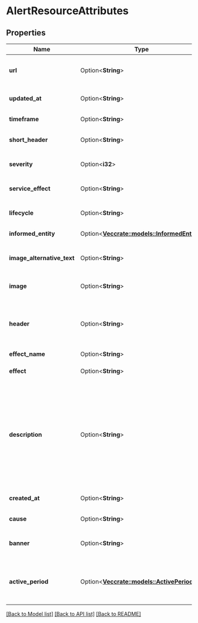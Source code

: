 # AlertResourceAttributes

## Properties

Name | Type | Description | Notes
------------ | ------------- | ------------- | -------------
**url** | Option<**String**> | A URL for extra details, such as outline construction or maintenance plans. | [optional]
**updated_at** | Option<**String**> | Date/Time alert last updated. Format is ISO8601. | [optional]
**timeframe** | Option<**String**> | Summarizes when an alert is in effect. | [optional]
**short_header** | Option<**String**> | A shortened version of `*_/attributes/header`. | [optional]
**severity** | Option<**i32**> | How severe the alert it from least (`0`) to most (`10`) severe. | [optional]
**service_effect** | Option<**String**> | Summarizes the service and the impact to that service. | [optional]
**lifecycle** | Option<**String**> | Identifies whether alert is a new or old, in effect or upcoming.  | Value                | |----------------------| | `\"NEW\"`              | | `\"ONGOING\"`          | | `\"ONGOING_UPCOMING\"` | | `\"UPCOMING\"`         |   | [optional]
**informed_entity** | Option<[**Vec<crate::models::InformedEntity>**](InformedEntity.md)> | Entities affected by this alert. | [optional]
**image_alternative_text** | Option<**String**> | Text describing the appearance of the linked image in the image field. | [optional]
**image** | Option<**String**> | URL of an image to be displayed alongside alert. | [optional]
**header** | Option<**String**> | This plain-text string will be highlighted, for example in boldface. See [GTFS Realtime `FeedMessage` `FeedEntity` `Alert` `header_text`](https://github.com/google/transit/blob/master/gtfs-realtime/spec/en/reference.md#message-alert)  | [optional]
**effect_name** | Option<**String**> | Name of the alert | [optional]
**effect** | Option<**String**> | The effect of this problem on the affected entity.  | Value | |-------| | `\"ACCESS_ISSUE\"` | | `\"ADDITIONAL_SERVICE\"` | | `\"AMBER_ALERT\"` | | `\"BIKE_ISSUE\"` | | `\"CANCELLATION\"` | | `\"DELAY\"` | | `\"DETOUR\"` | | `\"DOCK_CLOSURE\"` | | `\"DOCK_ISSUE\"` | | `\"ELEVATOR_CLOSURE\"` | | `\"ESCALATOR_CLOSURE\"` | | `\"EXTRA_SERVICE\"` | | `\"FACILITY_ISSUE\"` | | `\"MODIFIED_SERVICE\"` | | `\"NO_SERVICE\"` | | `\"OTHER_EFFECT\"` | | `\"PARKING_CLOSURE\"` | | `\"PARKING_ISSUE\"` | | `\"POLICY_CHANGE\"` | | `\"SCHEDULE_CHANGE\"` | | `\"SERVICE_CHANGE\"` | | `\"SHUTTLE\"` | | `\"SNOW_ROUTE\"` | | `\"STATION_CLOSURE\"` | | `\"STATION_ISSUE\"` | | `\"STOP_CLOSURE\"` | | `\"STOP_MOVE\"` | | `\"STOP_MOVED\"` | | `\"SUMMARY\"` | | `\"SUSPENSION\"` | | `\"TRACK_CHANGE\"` | | `\"UNKNOWN_EFFECT\"` |  See [GTFS Realtime `FeedMessage` `FeedEntity` `Alert` `effect`](https://github.com/google/transit/blob/master/gtfs-realtime/spec/en/reference.md#message-alert)   | [optional]
**description** | Option<**String**> | This plain-text string will be formatted as the body of the alert (or shown on an explicit \"expand\" request by the user). The information in the description should add to the information of the header. See [GTFS Realtime `FeedMessage` `FeedEntity` `Alert` `description_text`](https://github.com/google/transit/blob/master/gtfs-realtime/spec/en/reference.md#message-alert)  | [optional]
**created_at** | Option<**String**> | Date/Time alert created. Format is ISO8601. | [optional]
**cause** | Option<**String**> | What is causing the alert.  | Value | |-------| | `\"ACCIDENT\"` | | `\"AMTRAK\"` | | `\"AN_EARLIER_MECHANICAL_PROBLEM\"` | | `\"AN_EARLIER_SIGNAL_PROBLEM\"` | | `\"AUTOS_IMPEDING_SERVICE\"` | | `\"COAST_GUARD_RESTRICTION\"` | | `\"CONGESTION\"` | | `\"CONSTRUCTION\"` | | `\"CROSSING_MALFUNCTION\"` | | `\"DEMONSTRATION\"` | | `\"DISABLED_BUS\"` | | `\"DISABLED_TRAIN\"` | | `\"DRAWBRIDGE_BEING_RAISED\"` | | `\"ELECTRICAL_WORK\"` | | `\"FIRE\"` | | `\"FOG\"` | | `\"FREIGHT_TRAIN_INTERFERENCE\"` | | `\"HAZMAT_CONDITION\"` | | `\"HEAVY_RIDERSHIP\"` | | `\"HIGH_WINDS\"` | | `\"HOLIDAY\"` | | `\"HURRICANE\"` | | `\"ICE_IN_HARBOR\"` | | `\"MAINTENANCE\"` | | `\"MECHANICAL_PROBLEM\"` | | `\"MEDICAL_EMERGENCY\"` | | `\"PARADE\"` | | `\"POLICE_ACTION\"` | | `\"POWER_PROBLEM\"` | | `\"SEVERE_WEATHER\"` | | `\"SIGNAL_PROBLEM\"` | | `\"SLIPPERY_RAIL\"` | | `\"SNOW\"` | | `\"SPECIAL_EVENT\"` | | `\"SPEED_RESTRICTION\"` | | `\"SWITCH_PROBLEM\"` | | `\"TIE_REPLACEMENT\"` | | `\"TRACK_PROBLEM\"` | | `\"TRACK_WORK\"` | | `\"TRAFFIC\"` | | `\"UNRULY_PASSENGER\"` | | `\"WEATHER\"` |  See [GTFS Realtime `FeedMessage` `FeedEntity` `Alert` `Cause`](https://github.com/google/transit/blob/master/gtfs-realtime/spec/en/reference.md#enum-cause)   | [optional]
**banner** | Option<**String**> | Set if alert is meant to be displayed prominently, such as the top of every page. | [optional]
**active_period** | Option<[**Vec<crate::models::ActivePeriod>**](ActivePeriod.md)> | Date/Time ranges when alert is active. See [GTFS Realtime `FeedMessage` `FeedEntity` `Alert` `active_period`](https://github.com/google/transit/blob/master/gtfs-realtime/spec/en/reference.md#message-alert).  | [optional]

[[Back to Model list]](../README.md#documentation-for-models) [[Back to API list]](../README.md#documentation-for-api-endpoints) [[Back to README]](../README.md)


